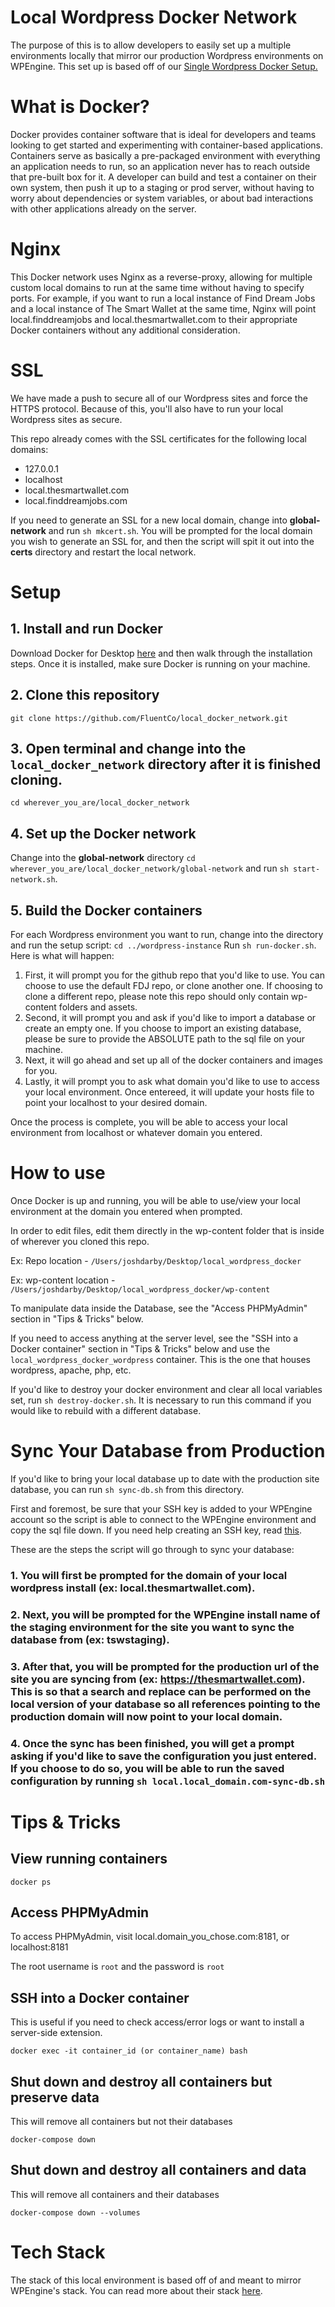 # Local Wordpress Docker Network
The purpose of this is to allow developers to easily set up a multiple environments locally that mirror our production Wordpress environments on WPEngine. This set up is based off of our <a href="https://github.com/FluentCo/local_wordpress_docker" target="_blank">Single Wordpress Docker Setup.</a>

# What is Docker?
Docker provides container software that is ideal for developers and teams looking to get started and experimenting with container-based applications. Containers serve as basically a pre-packaged environment with everything an application needs to run, so an application never has to reach outside that pre-built box for it. A developer can build and test a container on their own system, then push it up to a staging or prod server, without having to worry about dependencies or system variables, or about bad interactions with other applications already on the server. 

# Nginx
This Docker network uses Nginx as a reverse-proxy, allowing for multiple custom local domains to run at the same time without having to specify ports. For example, if you want to run a local instance of Find Dream Jobs and a local instance of The Smart Wallet at the same time, Nginx will point local.finddreamjobs and local.thesmartwallet.com to their appropriate Docker containers without any additional consideration.

# SSL
We have made a push to secure all of our Wordpress sites and force the HTTPS protocol. Because of this, you'll also have to run your local Wordpress sites as secure. 

This repo already comes with the SSL certificates for the following local domains:
- 127.0.0.1
- localhost
- local.thesmartwallet.com
- local.finddreamjobs.com

If you need to generate an SSL for a new local domain, change into **global-network** and run `sh mkcert.sh`. You will be prompted for the local domain you wish to generate an SSL for, and then the script will spit it out into the **certs** directory and restart the local network.

# Setup

## 1. Install and run Docker
Download Docker for Desktop <a href="https://www.docker.com/get-started" target="_blank">here</a> and then walk through the installation steps. Once it is installed, make sure Docker is running on your machine.

## 2. Clone this repository
`git clone https://github.com/FluentCo/local_docker_network.git`

## 3. Open terminal and change into the `local_docker_network` directory after it is finished cloning.
`cd wherever_you_are/local_docker_network`

## 4. Set up the Docker network
Change into the **global-network** directory `cd wherever_you_are/local_docker_network/global-network` and run `sh start-network.sh`.

## 5. Build the Docker containers
For each Wordpress environment you want to run, change into the directory and run the setup script:
 `cd ../wordpress-instance`
Run `sh run-docker.sh`. Here is what will happen:

1. First, it will prompt you for the github repo that you'd like to use. You can choose to use the default FDJ repo, or clone another one. If choosing to clone a different repo, please note this repo should only contain wp-content folders and assets.
2. Second, it will prompt you and ask if you'd like to import a database or create an empty one. If you choose to import an existing database, please be sure to provide the ABSOLUTE path to the sql file on your machine.
3. Next, it will go ahead and set up all of the docker containers and images for you.
4. Lastly, it will prompt you to ask what domain you'd like to use to access your local environment. Once entereed, it will update your hosts file to point your localhost to your desired domain.

Once the process is complete, you will be able to access your local environment from localhost or whatever domain you entered.

# How to use
Once Docker is up and running, you will be able to use/view your local environment at the domain you entered when prompted.

In order to edit files, edit them directly in the wp-content folder that is inside of wherever you cloned this repo.

Ex: Repo location - `/Users/joshdarby/Desktop/local_wordpress_docker`

Ex: wp-content location - `/Users/joshdarby/Desktop/local_wordpress_docker/wp-content`

To manipulate data inside the Database, see the "Access PHPMyAdmin" section in "Tips & Tricks" below.

If you need to access anything at the server level, see the "SSH into a Docker container" section in "Tips & Tricks" below and
use the `local_wordpress_docker_wordpress` container. This is the one that houses wordpress, apache, php, etc.

If you'd like to destroy your docker environment and clear all local variables set, run `sh destroy-docker.sh`. It is necessary to run this command if you would like to rebuild with a different database.

# Sync Your Database from Production
If you'd like to bring your local database up to date with the production site database, you can run `sh sync-db.sh` from this directory.

First and foremost, be sure that your SSH key is added to your WPEngine account so the script is able to connect to the WPEngine environment and copy the sql file down. If you need help creating an SSH key, read <a href="https://secure.vexxhost.com/billing/knowledgebase/171/How-can-I-generate-SSH-keys-on-Mac-OS-X.html" target="_blank">this</a>.

These are the steps the script will go through to sync your database:

### 1. You will first be prompted for the domain of your local wordpress install (ex: local.thesmartwallet.com). 

### 2. Next, you will be prompted for the WPEngine install name of the staging environment for the site you want to sync the database from (ex: tswstaging). 

### 3. After that, you will be prompted for the production url of the site you are syncing from (ex: https://thesmartwallet.com). This is so that a search and replace can be performed on the local version of your database so all references pointing to the production domain will now point to your local domain. 

### 4. Once the sync has been finished, you will get a prompt asking if you'd like to save the configuration you just entered. If you choose to do so, you will be able to run the saved configuration by running `sh local.local_domain.com-sync-db.sh`

# Tips & Tricks

## View running containers
`docker ps`

## Access PHPMyAdmin
To access PHPMyAdmin, visit local.domain_you_chose.com:8181, or localhost:8181

The root username is `root` and the password is `root`

## SSH into a Docker container
This is useful if you need to check access/error logs or want to install a server-side extension.

`docker exec -it container_id (or container_name) bash`

## Shut down and destroy all containers but preserve data
This will remove all containers but not their databases

`docker-compose down`

## Shut down and destroy all containers and data
This will remove all containers and their databases

`docker-compose down --volumes`

# Tech Stack
The stack of this local environment is based off of and meant to mirror WPEngine's stack. You can read more about their stack <a href="https://wpengine.com/support/platform-settings/" target="_blank">here</a>.








